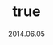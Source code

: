 ---
wip: "True"
id: "7884"
title:
  de: "Geheimnisvolle Karte"
  en: "Mysterious Map"
  fr: "Carte mystérieuse"
  ja: "謎めいた地図"
  cn: "神秘地图"
  ko: "수수께끼의 지도"
layout: treasuremap
page_type: guide
categories: "treasuremap"
instanceType: "treasuremap"
date: "2014.06.05"
patchNumber: "2.28"
patchName: "Through the Maelstrom"
expac: "arr"
image: "/assets/img/content/klassen/Chocobo.webp"
terms:
    - term: "TreasureMaps"
    - term: "Through the Maelstrom"
sortid: 6
order: 6
plvl: 50
slug: "geheimnisvolle_karte"
maxpartysize: 1
zones:
  - zonename: "Central Shroud"
    fullimage: "/assets/img/treasuremaps/Geheimnisvolle Karte/Tiefer Wald.webp"
    subimage:
      - "/assets/img/treasuremaps/Geheimnisvolle Karte/Tiefer Wald/A.webp"
      - "/assets/img/treasuremaps/Geheimnisvolle Karte/Tiefer Wald/B.webp"
  - zonename: "Lower La Noscea"
    fullimage: "/assets/img/treasuremaps/Geheimnisvolle Karte/Unteres La Noscea.webp"
    subimage:
      - "/assets/img/treasuremaps/Geheimnisvolle Karte/Unteres La Noscea/A.webp"
      - "/assets/img/treasuremaps/Geheimnisvolle Karte/Unteres La Noscea/B.webp"
  - zonename: "Eastern La Noscea"
    fullimage: "/assets/img/treasuremaps/Geheimnisvolle Karte/Östliches La Noscea.webp"
    subimage:
      - "/assets/img/treasuremaps/Geheimnisvolle Karte/Östliches La Noscea/A.webp"
      - "/assets/img/treasuremaps/Geheimnisvolle Karte/Östliches La Noscea/B.webp"
  - zonename: "Western La Noscea"
    fullimage: "/assets/img/treasuremaps/Geheimnisvolle Karte/Westliches La Noscea.webp"
    subimage:
      - "/assets/img/treasuremaps/Geheimnisvolle Karte/Westliches La Noscea/A.webp"
      - "/assets/img/treasuremaps/Geheimnisvolle Karte/Westliches La Noscea/B.webp"
  - zonename: "Upper La Noscea"
    fullimage: "/assets/img/treasuremaps/Geheimnisvolle Karte/Oberes La Noscea.webp"
    subimage:
      - "/assets/img/treasuremaps/Geheimnisvolle Karte/Oberes La Noscea/A.webp"
      - "/assets/img/treasuremaps/Geheimnisvolle Karte/Oberes La Noscea/B.webp"
  - zonename: "Outer La Noscea"
    fullimage: "/assets/img/treasuremaps/Geheimnisvolle Karte/Äußeres La Noscea.webp"
    subimage:
      - "/assets/img/treasuremaps/Geheimnisvolle Karte/Äußeres La Noscea/A.webp"
      - "/assets/img/treasuremaps/Geheimnisvolle Karte/Äußeres La Noscea/B.webp"
  - zonename: "East Shroud"
    fullimage: "/assets/img/treasuremaps/Geheimnisvolle Karte/Ostwald.webp"
    subimage:
      - "/assets/img/treasuremaps/Geheimnisvolle Karte/Ostwald/A.webp"
      - "/assets/img/treasuremaps/Geheimnisvolle Karte/Ostwald/B.webp"
  - zonename: "Western Thanalan"
    fullimage: "/assets/img/treasuremaps/Geheimnisvolle Karte/Westliches Thanalan.webp"
    subimage:
      - "/assets/img/treasuremaps/Geheimnisvolle Karte/Westliches Thanalan/A.webp"
      - "/assets/img/treasuremaps/Geheimnisvolle Karte/Westliches Thanalan/B.webp"
  - zonename: "Central Thanalan"
    fullimage: "/assets/img/treasuremaps/Geheimnisvolle Karte/Zentrales Thanalan.webp"
    subimage:
      - "/assets/img/treasuremaps/Geheimnisvolle Karte/Zentrales Thanalan/A.webp"
      - "/assets/img/treasuremaps/Geheimnisvolle Karte/Zentrales Thanalan/B.webp"
  - zonename: "Eastern Thanalan"
    fullimage: "/assets/img/treasuremaps/Geheimnisvolle Karte/Östliches Thanalan.webp"
    subimage:
      - "/assets/img/treasuremaps/Geheimnisvolle Karte/Östliches Thanalan/A.webp"
      - "/assets/img/treasuremaps/Geheimnisvolle Karte/Östliches Thanalan/B.webp"
  - zonename: "Southern Thanalan"
    fullimage: "/assets/img/treasuremaps/Geheimnisvolle Karte/Südliches Thanalan.webp"
    subimage:
      - "/assets/img/treasuremaps/Geheimnisvolle Karte/Südliches Thanalan/A.webp"
      - "/assets/img/treasuremaps/Geheimnisvolle Karte/Südliches Thanalan/B.webp"
  - zonename: "Northern Thanalan"
    fullimage: "/assets/img/treasuremaps/Geheimnisvolle Karte/Nördliches Thanalan.webp"
    subimage:
      - "/assets/img/treasuremaps/Geheimnisvolle Karte/Nördliches Thanalan/A.webp"
      - "/assets/img/treasuremaps/Geheimnisvolle Karte/Nördliches Thanalan/B.webp"
  - zonename: "Coerthas Central Highlands"
    fullimage: "/assets/img/treasuremaps/Geheimnisvolle Karte/Zentrales Hochland von Coerthas.webp"
    subimage:
      - "/assets/img/treasuremaps/Geheimnisvolle Karte/Zentrales Hochland von Coerthas/A.webp"
      - "/assets/img/treasuremaps/Geheimnisvolle Karte/Zentrales Hochland von Coerthas/B.webp"
  - zonename: "Mor Dhona"
    fullimage: "/assets/img/treasuremaps/Geheimnisvolle Karte/Mor Dhona.webp"
    subimage:
      - "/assets/img/treasuremaps/Geheimnisvolle Karte/Mor Dhona/A.webp"
      - "/assets/img/treasuremaps/Geheimnisvolle Karte/Mor Dhona/B.webp"
  - zonename: "South Shroud"
    fullimage: "/assets/img/treasuremaps/Geheimnisvolle Karte/Südwald.webp"
    subimage:
      - "/assets/img/treasuremaps/Geheimnisvolle Karte/Südwald/A.webp"
      - "/assets/img/treasuremaps/Geheimnisvolle Karte/Südwald/B.webp"
  - zonename: "North Shroud"
    fullimage: "/assets/img/treasuremaps/Geheimnisvolle Karte/Nordwald.webp"
    subimage:
      - "/assets/img/treasuremaps/Geheimnisvolle Karte/Nordwald/A.webp"
      - "/assets/img/treasuremaps/Geheimnisvolle Karte/Nordwald/B.webp"
  - zonename: "Middle La Noscea"
    fullimage: "/assets/img/treasuremaps/Geheimnisvolle Karte/Zentrales La Noscea.webp"
    subimage:
      - "/assets/img/treasuremaps/Geheimnisvolle Karte/Zentrales La Noscea/A.webp"
      - "/assets/img/treasuremaps/Geheimnisvolle Karte/Zentrales La Noscea/B.webp"
---